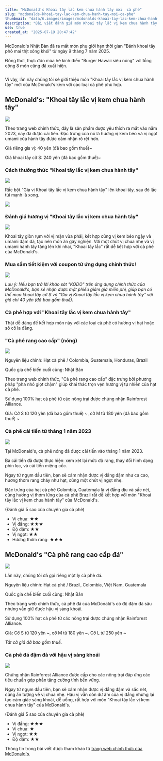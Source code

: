 ```yaml
---
title: "McDonald's Khoai tây lắc kem chua hành tây mới  cà phê"
slug: "mcdonalds-khoai-tay-lac-kem-chua-hanh-tay-moi-ca-phe"
thumbnail: "data/6.images/images/mcdonalds-khoai-tay-lac-kem-chua-hanh-tay-moi-ca-phe.webp"
description: "Bài viết đánh giá món Khoai tây lắc vị kem chua hành tây mới của McDonald's, gợi ý các loại cà phê phù hợp và chia sẻ mẹo tiết kiệm khi dùng app."
use: true
created_at: "2025-07-19 20:47:42"
---
```


McDonald's Nhật Bản đã ra mắt món phụ giới hạn thời gian "Bánh khoai tây phô mai thịt xông khói" từ ngày 9 tháng 7 năm 2025.

Đồng thời, thực đơn mùa hè kinh điển "Burger Hawaii siêu nóng" với tổng cộng 8 món cũng đã xuất hiện.

![]()

Vì vậy, lần này chúng tôi sẽ giới thiệu món "Khoai tây lắc vị kem chua hành tây" mới của McDonald's kèm với các loại cà phê phù hợp.

## McDonald's: "Khoai tây lắc vị kem chua hành tây"

![](/images/image-1752901288771.webp)

Theo trang web chính thức, đây là sản phẩm được yêu thích ra mắt vào năm 2023, nay đã được cải tiến. Đặc trưng của nó là hương vị kem béo và vị ngọt umami của hành tây được cảm nhận rõ rệt hơn.

Giá riêng gia vị: 40 yên (đã bao gồm thuế)~

Giá khoai tây cỡ S: 240 yên (đã bao gồm thuế)~

### Cách thưởng thức "Khoai tây lắc vị kem chua hành tây"

![](/images/image-1752901640936.webp)

Rắc bột "Gia vị Khoai tây lắc vị kem chua hành tây" lên khoai tây, sau đó lắc túi mạnh là xong.

![](/images/image-1752901784514.webp)

### Đánh giá hương vị "Khoai tây lắc vị kem chua hành tây"

![](/images/image-1752901817635.webp)

Khoai tây giòn rụm với vị mặn vừa phải, kết hợp cùng vị kem béo ngậy và umami đậm đà, tạo nên món ăn gây nghiện. Với một chút vị chua nhẹ và vị umami hành tây tăng lên khi nhai, "Khoai tây lắc" rất dễ kết hợp với cà phê của McDonald's.

### Mua sắm tiết kiệm với coupon từ ứng dụng chính thức!

![](/images/image-1752902241288.webp)

*Lưu ý: Nếu bạn trả lời khảo sát "KODO" trên ứng dụng chính thức của McDonald's, bạn sẽ nhận được một phiếu giảm giá miễn phí, giúp bạn có thể mua khoai tây cỡ S và "Gia vị Khoai tây lắc vị kem chua hành tây" với giá chỉ 40 yên (đã bao gồm thuế).* 

### Cà phê hợp với "Khoai tây lắc vị kem chua hành tây"

Thật dễ dàng để kết hợp món này với các loại cà phê có hương vị hạt hoặc sô cô la đắng.

### "Cà phê rang cao cấp" (nóng)

![](/images/image-1752901074138.webp)

Nguyên liệu chính: Hạt cà phê / Colombia, Guatemala, Honduras, Brazil

Quốc gia chế biến cuối cùng: Nhật Bản

Theo trang web chính thức, "Cà phê rang cao cấp" đặc trưng bởi phương pháp "pha nhỏ giọt chậm" giúp khai thác trọn vẹn hương vị tự nhiên của hạt cà phê.

Sử dụng 100% hạt cà phê từ các nông trại được chứng nhận Rainforest Alliance.

Giá: Cỡ S từ 120 yên (đã bao gồm thuế) ~, cỡ M từ 180 yên (đã bao gồm thuế) ~

### Cà phê cải tiến từ tháng 1 năm 2023

![](/images/image-1752902148762.webp)

Tại McDonald's, cà phê nóng đã được cải tiến vào tháng 1 năm 2023.

Ba cải tiến đã được thực hiện: xem xét lại mức độ rang, thay đổi hình dạng phin lọc, và cải tiến miệng cốc.

Ngay từ ngụm đầu tiên, bạn sẽ cảm nhận được vị đắng đậm như ca cao, hương thơm rang cháy như hạt, cùng một chút vị ngọt nhẹ.

Đặc trưng của hạt cà phê Colombia, Guatemala là vị đắng dịu và sắc nét, cùng hương vị thơm lừng của cà phê Brazil rất dễ kết hợp với món "Khoai tây lắc vị kem chua hành tây" của McDonald's.

(Đánh giá 5 sao của chuyên gia cà phê)

*   Vị chua: ★★
*   Vị đắng: ★★★
*   Độ đậm: ★★
*   Vị ngọt: ★★
*   Hương thơm rang: ★★★

## McDonald's "Cà phê rang cao cấp đá"

![](/images/image-1752901443809.webp)

Lần này, chúng tôi đã gọi riêng một ly cà phê đá.

Nguyên liệu chính: Hạt cà phê / Brazil, Colombia, Việt Nam, Guatemala

Quốc gia chế biến cuối cùng: Nhật Bản

Theo trang web chính thức, cà phê đá của McDonald's có độ đậm đà sâu nhưng vẫn giữ được hậu vị sảng khoái.

Sử dụng 100% hạt cà phê từ các nông trại được chứng nhận Rainforest Alliance.

Giá: Cỡ S từ 120 yên ~, cỡ M từ 180 yên ~. Cỡ L từ 250 yên ~

*Tất cả giá đã bao gồm thuế.*

### Cà phê đá đậm đà với hậu vị sảng khoái

![](/images/image-1752901489185.webp)

Chứng nhận Rainforest Alliance được cấp cho các nông trại đáp ứng các tiêu chuẩn góp phần tăng cường tính bền vững.

Ngay từ ngụm đầu tiên, bạn sẽ cảm nhận được vị đắng đậm và sắc nét, cùng ấn tượng về vị chua nhẹ. Hậu vị vẫn còn dư âm của vị đắng nhưng lại tạo cảm giác sảng khoái, dễ uống, rất hợp với món "Khoai tây lắc vị kem chua hành tây" của McDonald's.

(Đánh giá 5 sao của chuyên gia cà phê)

*   Vị đắng: ★★★
*   Vị chua: ★
*   Vị ngọt: ★★
*   Độ đậm: ★★

Thông tin trong bài viết được tham khảo từ [trang web chính thức của McDonald's](https://www.mcdonalds.co.jp/).
